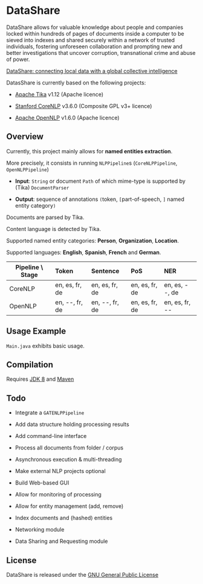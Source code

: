 # DataShare

DataShare allows for valuable knowledge about people and companies 
locked within hundreds of pages of documents inside a computer 
to be sieved into indexes and shared securely within a network of 
trusted individuals, fostering unforeseen collaboration and prompting 
new and better investigations that uncover corruption, transnational 
crime and abuse of power.

[DataShare: connecting local data with a global collective intelligence](https://www.newschallenge.org/challenge/data/refinement/datashare-connecting-local-data-with-a-global-collective-intelligence)

DatasShare is currently based on the following projects:

 - [Apache Tika](https://tika.apache.org/) v1.12
 (Apache licence)
 
 - [Stanford CoreNLP](http://stanfordnlp.github.io/CoreNLP) v3.6.0
 (Composite GPL v3+ licence)

 - [Apache OpenNLP](https://opennlp.apache.org/) v1.6.0
 (Apache licence)
 
 
## Overview

Currently, this project mainly allows for **named entities extraction**.

More precisely, it consists in running `NLPPipeline`s (`CoreNLPPipeline`, `OpenNLPPipeline`)

- **Input**: `String` or document `Path` of which mime-type is supported by (Tika) `DocumentParser`

- **Output**: sequence of annotations `(`token, `[`part-of-speech, `]` named entity category`)`


Documents are parsed by Tika.

Content language is detected by Tika.

Supported named entity categories: **Person**, **Organization**, **Location**.

Supported languages: **English**, **Spanish**, **French** and **German**.

|  Pipeline \\ Stage  | Token            | Sentence        | PoS             | NER             |
|---------------------|:-----------------|:----------------|:----------------|:----------------|
|  CoreNLP            | en, es, fr, de   | en, es, fr, de  | en, es, fr, de  | en, es, --, de  |
|  OpenNLP            | en, --, fr, de   | en, --, fr, de  | en, es, fr, de  | en, es, fr, --  |



## Usage Example

`Main.java` exhibits basic usage.


## Compilation

Requires [JDK 8](http://www.oracle.com/technetwork/java/javase/downloads/jdk8-downloads-2133151.html) and [Maven](http://maven.apache.org/download.cgi)


## Todo

 - Integrate a `GATENLPPipeline`

 - Add data structure holding processing results
 
 - Add command-line interface

 - Process all documents from folder / corpus

 - Asynchronous execution & multi-threading
 
 - Make external NLP projects optional
 
 - Build Web-based GUI
 
 - Allow for monitoring of processing
 
 - Allow for entity management (add, remove)
 
 - Index documents and (hashed) entities
 
 - Networking module
 
 - Data Sharing and Requesting module

## License

DataShare is released under the [GNU General Public License](http://www.gnu.org/licenses/gpl.html)
